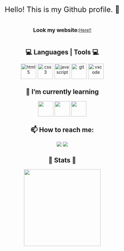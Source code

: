 <div align="center">
        <div style="margin-bottom: 10px;">
            <p style="font-size: 1.5rem;"> Hello! This is my Github profile. 👋 </p>
        </div>
        <div style="display:flex; align-items: center; justify-content: center;">
          <p style="font-size: 1.1rem;"><strong>Look my website:</strong></p>
            <a href="https://ingridssilveira.github.io/IngridSouza/">Here!!</a>
        </div>
        <div id="tools" style="margin-bottom: 15px;">
            <h2> 💻 Languages | Tools 💻</h2>
            <div style="display: flex; align-items: center; justify-content: center;">
                <img align="center" width="50px" alt="html5"
                    src="https://cdn.jsdelivr.net/gh/devicons/devicon/icons/html5/html5-original.svg" />
                <img style="margin-left: 5px;" align="center" width="50px" alt="css3"
                    src="https://cdn.jsdelivr.net/gh/devicons/devicon/icons/css3/css3-original.svg" />
                <img style="margin-left: 5px;" align="center" width="50px" alt="javascript"
                    src="https://cdn.jsdelivr.net/gh/devicons/devicon/icons/javascript/javascript-original.svg" />
                <img style="margin-left: 5px;" align="center" width="50px" alt="git"
                    src="https://cdn.jsdelivr.net/gh/devicons/devicon/icons/git/git-original.svg" />
                <img style="margin-left: 5px;" align="center" width="50px" alt="vscode"
                    src="https://cdn.jsdelivr.net/gh/devicons/devicon/icons/visualstudio/visualstudio-plain.svg" />
            </div>
        </div>
        <div id="learning" style="margin-bottom: 15px;">
            <h2>🌱 I’m currently learning </h2>
            <p>
                <img align="center" width="50px"
                    src="https://cdn.jsdelivr.net/gh/devicons/devicon/icons/typescript/typescript-original.svg" />
                <img align="center" width="50px"
                    src="https://cdn.jsdelivr.net/gh/devicons/devicon/icons/react/react-original-wordmark.svg" />
                <img align="center" width="50px"
                    src="https://cdn.jsdelivr.net/gh/devicons/devicon/icons/nodejs/nodejs-original.svg" />
            </p>
        </div>
        <div id="reachMe" style="margin-bottom: 15px;">
            <h2>📫 How to reach me:</h2>
            <a href="mailto:ingridsouzaok@gmail.com" /><img
                src="https://img.shields.io/badge/Gmail-D14836?style=for-the-badge&logo=gmail&logoColor=white" /></a>
            <a href="https://www.linkedin.com/in/ingridssilveira/" /><img
                src="https://img.shields.io/badge/LinkedIn-0077B5?style=for-the-badge&logo=linkedin&logoColor=white" /></a>
        </div>
        <div>
            <h2>🌱 Stats 🌱</h2>
            <p align="center">
                <img style="height: 250px;"
                    src="https://github-readme-stats.vercel.app/api/top-langs/?username=IngridsSilveira&layout=compact&theme=vue-dark" />
            </p>
        </div>
        <br/>
    </div>
